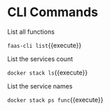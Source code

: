 # CLI Commands #

List all functions

`faas-cli list`{{execute}}

List the services count

`docker stack ls`{{execute}}

List the service names

`docker stack ps func`{{execute}}